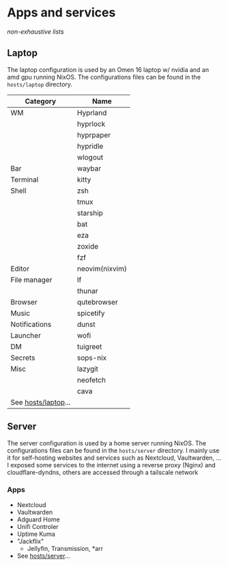 # Apps and services

*non-exhaustive lists*

## Laptop

The laptop configuration is used by an Omen 16 laptop w/ nvidia and an amd gpu running NixOS.
The configurations files can be found in the `hosts/laptop` directory.

| Category                                | Name           |
|-----------------------------------------|----------------|
| WM                                      | Hyprland       |
|                                         | hyprlock       |
|                                         | hyprpaper      |
|                                         | hypridle       |
|                                         | wlogout        |
| Bar                                     | waybar         |
| Terminal                                | kitty          |
| Shell                                   | zsh            |
|                                         | tmux           |
|                                         | starship       |
|                                         | bat            |
|                                         | eza            |
|                                         | zoxide         |
|                                         | fzf            |
| Editor                                  | neovim(nixvim) |
| File manager                            | lf             |
|                                         | thunar         |
| Browser                                 | qutebrowser    |
| Music                                   | spicetify      |
| Notifications                           | dunst          |
| Launcher                                | wofi           |
| DM                                      | tuigreet       |
| Secrets                                 | sops-nix       |
| Misc                                    | lazygit        |
|                                         | neofetch       |
|                                         | cava           |
| See [hosts/laptop](../hosts/laptop/)... |                |

## Server

The server configuration is used by a home server running NixOS.
The configurations files can be found in the `hosts/server` directory.
I mainly use it for self-hosting websites and services such as Nextcloud, Vaultwarden, ...
I exposed some services to the internet using a reverse proxy (Nginx) and cloudflare-dyndns, others are accessed through a tailscale network

### Apps

- Nextcloud
- Vaultwarden
- Adguard Home
- Unifi Controler
- Uptime Kuma
- "Jackflix"
  - Jellyfin, Transmission, *arr
- See [hosts/server](../hosts/server/)...
